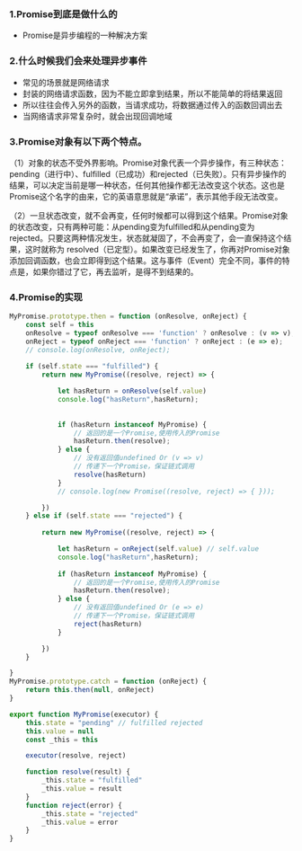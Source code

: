 
### 1.Promise到底是做什么的
- Promise是异步编程的一种解决方案

### 2.什么时候我们会来处理异步事件
- 常见的场景就是网络请求
- 封装的网络请求函数，因为不能立即拿到结果，所以不能简单的将结果返回
- 所以往往会传入另外的函数，当请求成功，将数据通过传入的函数回调出去
- 当网络请求非常复杂时，就会出现回调地域

### 3.Promise对象有以下两个特点。

（1）对象的状态不受外界影响。Promise对象代表一个异步操作，有三种状态：pending（进行中）、fulfilled（已成功）和rejected（已失败）。只有异步操作的结果，可以决定当前是哪一种状态，任何其他操作都无法改变这个状态。这也是Promise这个名字的由来，它的英语意思就是“承诺”，表示其他手段无法改变。

（2）一旦状态改变，就不会再变，任何时候都可以得到这个结果。Promise对象的状态改变，只有两种可能：从pending变为fulfilled和从pending变为rejected。只要这两种情况发生，状态就凝固了，不会再变了，会一直保持这个结果，这时就称为 resolved（已定型）。如果改变已经发生了，你再对Promise对象添加回调函数，也会立即得到这个结果。这与事件（Event）完全不同，事件的特点是，如果你错过了它，再去监听，是得不到结果的。

### 4.Promise的实现

``` js
MyPromise.prototype.then = function (onResolve, onReject) {
    const self = this
    onResolve = typeof onResolve === 'function' ? onResolve : (v => v);
    onReject = typeof onReject === 'function' ? onReject : (e => e);
    // console.log(onResolve, onReject);
 
    if (self.state === "fulfilled") {
        return new MyPromise((resolve, reject) => {

            let hasReturn = onResolve(self.value)
            console.log("hasReturn",hasReturn);
            
            
            if (hasReturn instanceof MyPromise) {
                // 返回的是一个Promise,使用传入的Promise
                hasReturn.then(resolve);
            } else {
                // 没有返回值undefined Or (v => v)
                // 传递下一个Promise，保证链式调用
                resolve(hasReturn)
            }
            // console.log(new Promise((resolve, reject) => { }));

        })
    } else if (self.state === "rejected") {
        
        return new MyPromise((resolve, reject) => {

            let hasReturn = onReject(self.value) // self.value
            console.log("hasReturn",hasReturn);
            
            if (hasReturn instanceof MyPromise) {
                // 返回的是一个Promise,使用传入的Promise
                hasReturn.then(resolve);
            } else {
                // 没有返回值undefined Or (e => e)
                // 传递下一个Promise，保证链式调用
                reject(hasReturn)
            }

        })
    }

}
MyPromise.prototype.catch = function (onReject) {
    return this.then(null, onReject)
}

export function MyPromise(executor) {
    this.state = "pending" // fulfilled rejected
    this.value = null
    const _this = this

    executor(resolve, reject)

    function resolve(result) {
        _this.state = "fulfilled"
        _this.value = result
    }
    function reject(error) {
        _this.state = "rejected"
        _this.value = error
    }
}




```